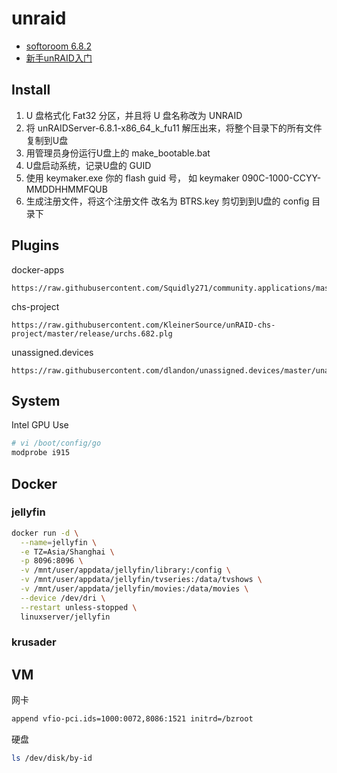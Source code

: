 # unraid

- [softoroom 6.8.2](https://softoroom.net/ptopic89043.html)
- [新手unRAID入门](https://www.lxg2016.com/53567.html)

## Install

1. U 盘格式化 Fat32 分区，并且将 U 盘名称改为 UNRAID
2. 将 unRAIDServer-6.8.1-x86_64_k_fu11 解压出来，将整个目录下的所有文件复制到U盘
3. 用管理员身份运行U盘上的 make_bootable.bat
4. U盘启动系统，记录U盘的 GUID
5. 使用 keymaker.exe 你的 flash guid 号， 如 keymaker 090C-1000-CCYY-MMDDHHMMFQUB
6. 生成注册文件，将这个注册文件 改名为 BTRS.key 剪切到到U盘的 config 目录下

## Plugins

docker-apps

```http
https://raw.githubusercontent.com/Squidly271/community.applications/master/plugins/community.applications.plg
```

chs-project

```http
https://raw.githubusercontent.com/KleinerSource/unRAID-chs-project/master/release/urchs.682.plg
```

unassigned.devices

```http
https://raw.githubusercontent.com/dlandon/unassigned.devices/master/unassigned.devices.plg
```

## System

Intel GPU Use

```bash
# vi /boot/config/go
modprobe i915
```
## Docker

### jellyfin

```bash
docker run -d \
  --name=jellyfin \
  -e TZ=Asia/Shanghai \
  -p 8096:8096 \
  -v /mnt/user/appdata/jellyfin/library:/config \
  -v /mnt/user/appdata/jellyfin/tvseries:/data/tvshows \
  -v /mnt/user/appdata/jellyfin/movies:/data/movies \
  --device /dev/dri \
  --restart unless-stopped \
  linuxserver/jellyfin
```

### krusader



## VM

网卡

```bash
append vfio-pci.ids=1000:0072,8086:1521 initrd=/bzroot
```

硬盘

```bash
ls /dev/disk/by-id
```






